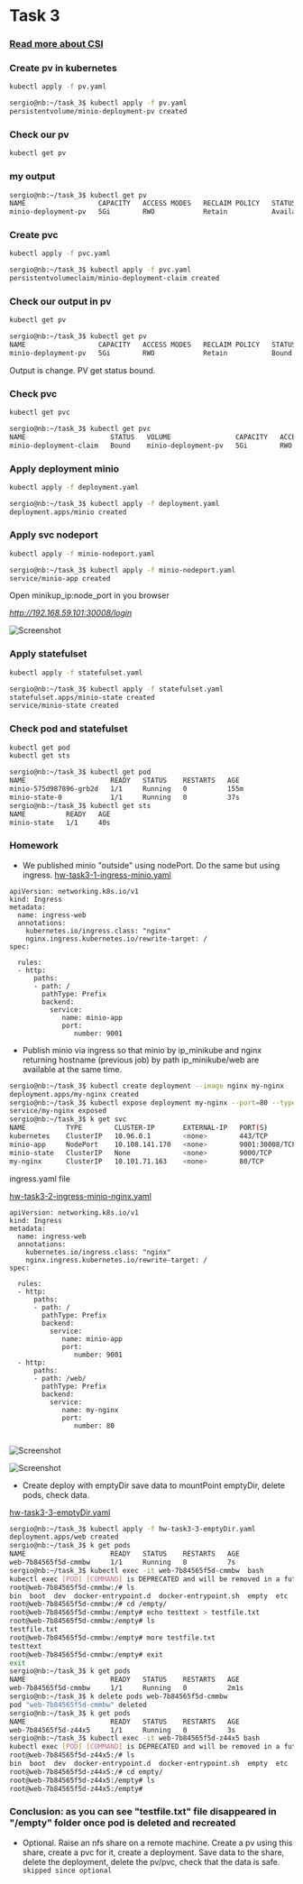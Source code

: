 # Task 3
### [Read more about CSI](https://habr.com/ru/company/flant/blog/424211/)
### Create pv in kubernetes
```bash
kubectl apply -f pv.yaml
```
```bash
sergio@nb:~/task_3$ kubectl apply -f pv.yaml
persistentvolume/minio-deployment-pv created
```

### Check our pv
```bash
kubectl get pv
```
### my output
```bash
sergio@nb:~/task_3$ kubectl get pv
NAME                  CAPACITY   ACCESS MODES   RECLAIM POLICY   STATUS      CLAIM   STORAGECLASS   REASON   AGE
minio-deployment-pv   5Gi        RWO            Retain           Available    
```
### Create pvc
```bash
kubectl apply -f pvc.yaml
```
```bash
sergio@nb:~/task_3$ kubectl apply -f pvc.yaml
persistentvolumeclaim/minio-deployment-claim created
```
### Check our output in pv 
```bash
kubectl get pv
```
```bash
sergio@nb:~/task_3$ kubectl get pv
NAME                  CAPACITY   ACCESS MODES   RECLAIM POLICY   STATUS   CLAIM                            STORAGECLASS   REASON   AGE
minio-deployment-pv   5Gi        RWO            Retain           Bound    default/minio-deployment-claim                           2m41s
```

Output is change. PV get status bound.
### Check pvc
```bash
kubectl get pvc
```
```bash
sergio@nb:~/task_3$ kubectl get pvc
NAME                     STATUS   VOLUME                CAPACITY   ACCESS MODES   STORAGECLASS   AGE
minio-deployment-claim   Bound    minio-deployment-pv   5Gi        RWO                           106s
```

### Apply deployment minio
```bash
kubectl apply -f deployment.yaml
```
```bash
sergio@nb:~/task_3$ kubectl apply -f deployment.yaml
deployment.apps/minio created
```

### Apply svc nodeport
```bash
kubectl apply -f minio-nodeport.yaml
```
```bash
sergio@nb:~/task_3$ kubectl apply -f minio-nodeport.yaml
service/minio-app created

```
Open minikup_ip:node_port in you browser

*http://192.168.59.101:30008/login*

![Screenshot](https://user-images.githubusercontent.com/3485151/143292647-2d6e33a9-4f50-4294-87db-97afad2567e4.png)

### Apply statefulset
```bash
kubectl apply -f statefulset.yaml
```
```bash
sergio@nb:~/task_3$ kubectl apply -f statefulset.yaml
statefulset.apps/minio-state created
service/minio-state created

```


### Check pod and statefulset
```bash
kubectl get pod
kubectl get sts
```
```bash
sergio@nb:~/task_3$ kubectl get pod
NAME                     READY   STATUS    RESTARTS   AGE
minio-575d987896-grb2d   1/1     Running   0          155m
minio-state-0            1/1     Running   0          37s
sergio@nb:~/task_3$ kubectl get sts
NAME          READY   AGE
minio-state   1/1     40s
```

### Homework
* We published minio "outside" using nodePort. Do the same but using ingress.
[hw-task3-1-ingress-minio.yaml](https://github.com/rinxster/kubernetes-homework/blob/main/task_3/hw-task3-1-ingress-minio.yaml)

```
apiVersion: networking.k8s.io/v1
kind: Ingress
metadata:
  name: ingress-web
  annotations:
    kubernetes.io/ingress.class: "nginx"
    nginx.ingress.kubernetes.io/rewrite-target: /
spec:

  rules:
  - http:
      paths:
      - path: /
        pathType: Prefix
        backend:
          service:
             name: minio-app
             port:
                number: 9001
```
* Publish minio via ingress so that minio by ip_minikube and nginx returning hostname (previous job) by path ip_minikube/web are available at the same time.
```bash
sergio@nb:~/task_3$ kubectl create deployment --image nginx my-nginx
deployment.apps/my-nginx created
sergio@nb:~/task_3$ kubectl expose deployment my-nginx --port=80 --type=ClusterIP
service/my-nginx exposed
sergio@nb:~/task_3$ k get svc
NAME          TYPE        CLUSTER-IP       EXTERNAL-IP   PORT(S)          AGE
kubernetes    ClusterIP   10.96.0.1        <none>        443/TCP          2d19h
minio-app     NodePort    10.108.141.170   <none>        9001:30008/TCP   5h7m
minio-state   ClusterIP   None             <none>        9000/TCP         5h6m
my-nginx      ClusterIP   10.101.71.163    <none>        80/TCP           4s
```
ingress.yaml file

[hw-task3-2-ingress-minio-nginx.yaml](https://github.com/rinxster/kubernetes-homework/blob/main/task_3/hw-task3-2-ingress-minio-nginx.yaml)


```
apiVersion: networking.k8s.io/v1
kind: Ingress
metadata:
  name: ingress-web
  annotations:
    kubernetes.io/ingress.class: "nginx"
    nginx.ingress.kubernetes.io/rewrite-target: /
spec:

  rules:
  - http:
      paths:
      - path: /
        pathType: Prefix
        backend:
          service:
             name: minio-app
             port:
                number: 9001
  - http:
      paths:
      - path: /web/
        pathType: Prefix
        backend:
          service:
             name: my-nginx
             port:
                number: 80
                
```

![Screenshot](https://user-images.githubusercontent.com/3485151/143870086-2c9e7b50-a4cd-4f86-8f12-4e0ac86596c3.png)

![Screenshot](https://user-images.githubusercontent.com/3485151/143870118-15401794-a9b5-4ed7-9585-04c1f9db97e7.png)

* Create deploy with emptyDir save data to mountPoint emptyDir, delete pods, check data.

[hw-task3-3-emptyDir.yaml](https://github.com/rinxster/kubernetes-homework/blob/main/task_3/hw-task3-3-emptyDir.yaml)

```bash
sergio@nb:~/task_3$ kubectl apply -f hw-task3-3-emptyDir.yaml
deployment.apps/web created
sergio@nb:~/task_3$ k get pods
NAME                     READY   STATUS    RESTARTS   AGE
web-7b84565f5d-cmmbw     1/1     Running   0          7s
sergio@nb:~/task_3$ kubectl exec -it web-7b84565f5d-cmmbw  bash
kubectl exec [POD] [COMMAND] is DEPRECATED and will be removed in a future version. Use kubectl exec [POD] -- [COMMAND] instead.
root@web-7b84565f5d-cmmbw:/# ls
bin  boot  dev  docker-entrypoint.d  docker-entrypoint.sh  empty  etc  home  lib  lib64  media  mnt  opt  proc  root  run  sbin  srv  sys  tmp  usr  var
root@web-7b84565f5d-cmmbw:/# cd /empty/
root@web-7b84565f5d-cmmbw:/empty# echo testtext > testfile.txt
root@web-7b84565f5d-cmmbw:/empty# ls
testfile.txt
root@web-7b84565f5d-cmmbw:/empty# more testfile.txt
testtext
root@web-7b84565f5d-cmmbw:/empty# exit
exit
sergio@nb:~/task_3$ k get pods
NAME                     READY   STATUS    RESTARTS   AGE
web-7b84565f5d-cmmbw     1/1     Running   0          2m1s
sergio@nb:~/task_3$ k delete pods web-7b84565f5d-cmmbw
pod "web-7b84565f5d-cmmbw" deleted
sergio@nb:~/task_3$ k get pods
NAME                     READY   STATUS    RESTARTS   AGE
web-7b84565f5d-z44x5     1/1     Running   0          3s
sergio@nb:~/task_3$ kubectl exec -it web-7b84565f5d-z44x5 bash
kubectl exec [POD] [COMMAND] is DEPRECATED and will be removed in a future version. Use kubectl exec [POD] -- [COMMAND] instead.
root@web-7b84565f5d-z44x5:/# ls
bin  boot  dev  docker-entrypoint.d  docker-entrypoint.sh  empty  etc  home  lib  lib64  media  mnt  opt  proc  root  run  sbin  srv  sys  tmp  usr  var
root@web-7b84565f5d-z44x5:/# cd empty/
root@web-7b84565f5d-z44x5:/empty# ls
root@web-7b84565f5d-z44x5:/empty#
```
### Conclusion: as you can see "testfile.txt" file disappeared in "/empty" folder once pod is deleted and recreated 

* Optional. Raise an nfs share on a remote machine. Create a pv using this share, create a pvc for it, create a deployment. Save data to the share, delete the deployment, delete the pv/pvc, check that the data is safe.
  ``` skipped since optional```
